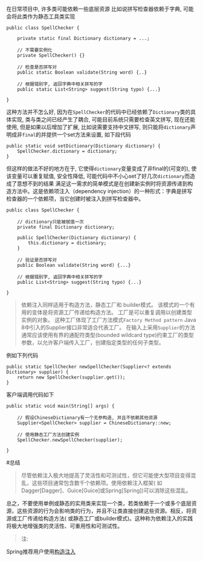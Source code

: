 在日常项目中, 许多类可能依赖一些底层资源
比如说拼写检查器依赖于字典, 可能会将此类作为静态工具类实现
```
public class SpellChecker {

	private static final Dictionary dictionary = ...;

	// 不需要实例化
	private SpellChecker() {}

	// 检查是否拼写对
	public static Boolean validate(String word) {..}

	// 根据错别字, 返回字典中相关拼写的字
	public static List<String> suggest(String typo) {...}

}
```
这种方法并不怎么好, 因为在`SpellChecker`的代码中已经依赖了`Dictionary`类的具体实现, 类与类之间已经产生了耦合, 可能目前系统只需要检查英文拼写, 现在还能使用, 但是如果以后增加了扩展, 比如说需要支持中文拼写, 则只能将`dictionary`声明成非`final`的并提供一个set方法来设置, 如下段代码
```
public static void setDictionary(Dictionary dictionary) {
	SpellChecker.dictionary = dictionary;
}
```
但这样的做法不好的地方在于, 它使得`dictionary`变量变成了非final的(可变的), 使该变量可以重复赋值, 安全性降低, 可能代码中不小心set了好几次`dictionary`而造成了意想不到的结果
满足这一需求的简单模式是在创建新实例时将资源传递到构造方法中。这是依赖项注入（dependency injection）的一种形式：字典是拼写检查器的一个依赖项，当它创建时被注入到拼写检查器中。
```
public class SpellChecker {

 	// dictionary只能被赋值一次
	private final Dictionary dictionary;

	public SpellChecker(Dictionary dictionary) {
		this.dictionary = dictionary;
	}

	// 验证是否拼写对
	public Boolean validate(String word) {...}

	// 根据错别字, 返回字典中相关拼写的字
	public List<String> suggest(String typo) {...}

}
```

> 依赖注入同样适用于构造方法，静态工厂和 builder模式。
> 该模式的一个有用的变体是将资源工厂传递给构造方法。
> 工厂是可以重复调用以创建类型实例的对象。
> 这种工厂体现了工厂方法模式`Factory Method pattern`
> Java 8中引入的Supplier接口非常适合代表工厂。 在输入上采用`Supplier`的方法通常应该使用有界的通配符类型(bounded wildcard type)约束工厂的类型参数，以允许客户端传入工厂，创建指定类型的任何子类型。

例如下列代码

```
public static SpellChecker newSpellChecker(Supplier<? extends Dictionary> supplier) {
	return new SpellChecker(supplier.get());
}
```

客户端调用代码如下

```
public static void main(String[] args) {

	// 假设ChineseDictionary有一个无参构造, 并且不依赖其他资源
	Supplier<SpellChecker> supplier = ChineseDictionary::new;

	// 使用静态工厂方法创建实例
	SpellChecker.newSpellChecker(supplier);

}
```

#总结
> 尽管依赖注入极大地提高了灵活性和可测试性，但它可能使大型项目变得混乱，这些项目通常包含数千个依赖项。使用依赖注入框架(
> 如Dagger[Dagger]、Guice[Guice]或Spring[Spring])可以消除这些混乱。
>
总之，不要使用单例或静态的实用类来实现一个类，若类依赖于一个或多个底层资源，这些资源的行为会影响类的行为，并且不让类直接创建这些资源。相反，将资源或工厂传递给构造方法(
或静态工厂或builder模式)。这种称为依赖注入的实践将极大地增强类的灵活性、可重用性和可测试性。
> 注:
>
Spring推荐用户使用[构造注入](https://docs.spring.io/spring/docs/5.1.4.RELEASE/spring-framework-reference/core.html#beans-constructor-vs-setter-injection)

